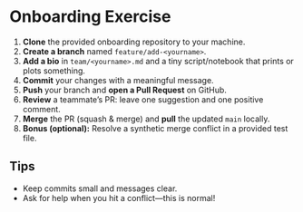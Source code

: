 # Onboarding Exercise

1. **Clone** the provided onboarding repository to your machine.
2. **Create a branch** named `feature/add-<yourname>`.
3. **Add a bio** in `team/<yourname>.md` and a tiny script/notebook that prints or plots something.
4. **Commit** your changes with a meaningful message.
5. **Push** your branch and **open a Pull Request** on GitHub.
6. **Review** a teammate’s PR: leave one suggestion and one positive comment.
7. **Merge** the PR (squash & merge) and **pull** the updated `main` locally.
8. **Bonus (optional):** Resolve a synthetic merge conflict in a provided test file.

## Tips
- Keep commits small and messages clear.
- Ask for help when you hit a conflict—this is normal!
